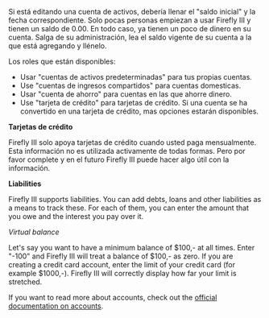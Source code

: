 Si está editando una cuenta de activos, debería llenar el "saldo inicial" y la fecha correspondiente. Solo pocas personas empiezan a usar Firefly III y tienen un saldo de 0.00. En todo caso, ya tienen un poco de dinero en su cuenta. Salga de su administración, lea el saldo vigente de su cuenta a la que está agregando y llénelo.

Los roles que están disponibles:

- Usar "cuentas de activos predeterminadas" para tus propias cuentas.
- Use "cuentas de ingresos compartidos" para cuentas domesticas.
- Usar "cuenta de ahorro" para cuentas en las que ahorre dinero.
- Use "tarjeta de crédito" para tarjetas de crédito. Si una cuenta se ha convertido en una tarjeta de crédito, mas opciones estarán disponibles.

**Tarjetas de crédito**

Firefly III solo apoya tarjetas de crédito cuando usted paga mensualmente. Esta información no es utilizada activamente de todas formas. Pero por favor complete y en el futuro Firefly III puede hacer algo útil con la información.

**Liabilities**

Firefly III supports liabilities. You can add debts, loans and other liabilities as a means to track these. For each of them, you can enter the amount that you owe and the interest you pay over it.

*Virtual balance*

Let's say you want to have a minimum balance of $100,- at all times. Enter "-100" and Firefly III will treat a balance of $100,- as zero. If you are creating a credit card account, enter the limit of your credit card (for example $1000,-). Firefly III will correctly display how far your limit is stretched.

If you want to read more about accounts, check out the [official documentation on accounts](https://firefly-iii.readthedocs.io/en/latest/concepts/accounts.html).